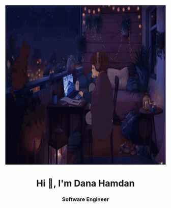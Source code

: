 <img src="cover.gif" width="8000" height="500">
<h1 align="center">Hi 👋, I'm Dana Hamdan</h1>
<h3 align="center">Software Engineer</h3>

